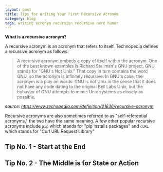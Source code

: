 ```yaml
---
layout: post
title: Tips for Writing Your First Recursive Acronym
category: blog
tags: writing acronym recursion recursive nerd humor
---
```


**What is a recursive acronym?**

A recursive acronym is an acronym that refers to itself. Technopedia defines a recursive
acronym as follows:

> A recursive acronym embeds a copy of itself within the acronym. One of the best known examples is Richard Stallman's GNU 
> project. GNU stands for "GNU's Not Unix." That copy in turn contains the word GNU, so the acronym is infinitely recursive. 
> In GNU's case, the acronym is a play on words: GNU is not Unix in the sense that it does not have any code dating to the 
> original Bell Labs Unix, but the behavior of GNU attempts to mimic Unix systems as closely as possible. 

_source: https://www.techopedia.com/definition/21636/recursive-acronym_

Recursive acronyms are also sometimes referred to as "self-referential acronyms," the two have the same meaning. A few other
popular recursive acronyms include `pip` which stands for "pip installs packages" and `cURL` which stands for "Curl URL 
Request Library"

## Tip No. 1 - Start at the End


## Tip No. 2 - The Middle is for State or Action
